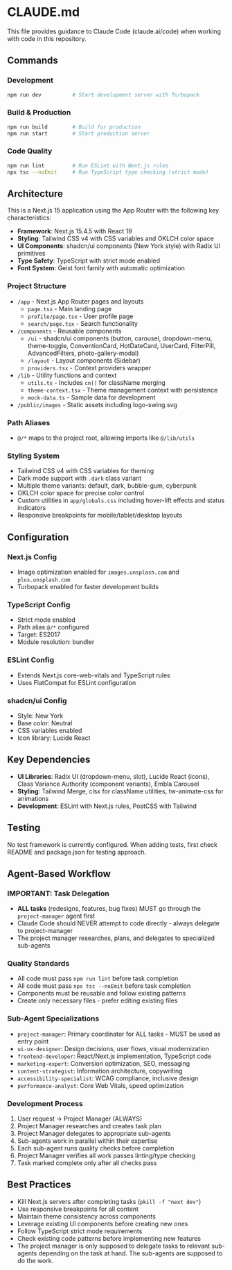 # CLAUDE.md

This file provides guidance to Claude Code (claude.ai/code) when working with code in this repository.

## Commands

### Development
```bash
npm run dev          # Start development server with Turbopack
```

### Build & Production
```bash
npm run build        # Build for production
npm run start        # Start production server
```

### Code Quality
```bash
npm run lint         # Run ESLint with Next.js rules
npx tsc --noEmit     # Run TypeScript type checking (strict mode)
```

## Architecture

This is a Next.js 15 application using the App Router with the following key characteristics:

- **Framework**: Next.js 15.4.5 with React 19
- **Styling**: Tailwind CSS v4 with CSS variables and OKLCH color space
- **UI Components**: shadcn/ui components (New York style) with Radix UI primitives
- **Type Safety**: TypeScript with strict mode enabled
- **Font System**: Geist font family with automatic optimization

### Project Structure
- `/app` - Next.js App Router pages and layouts
  - `page.tsx` - Main landing page
  - `profile/page.tsx` - User profile page
  - `search/page.tsx` - Search functionality
- `/components` - Reusable components
  - `/ui` - shadcn/ui components (button, carousel, dropdown-menu, theme-toggle, ConventionCard, HotDateCard, UserCard, FilterPill, AdvancedFilters, photo-gallery-modal)
  - `/layout` - Layout components (Sidebar)
  - `providers.tsx` - Context providers wrapper
- `/lib` - Utility functions and context
  - `utils.ts` - Includes `cn()` for className merging
  - `theme-context.tsx` - Theme management context with persistence
  - `mock-data.ts` - Sample data for development
- `/public/images` - Static assets including logo-swing.svg

### Path Aliases
- `@/*` maps to the project root, allowing imports like `@/lib/utils`

### Styling System
- Tailwind CSS v4 with CSS variables for theming
- Dark mode support with `.dark` class variant
- Multiple theme variants: default, dark, bubble-gum, cyberpunk
- OKLCH color space for precise color control
- Custom utilities in `app/globals.css` including hover-lift effects and status indicators
- Responsive breakpoints for mobile/tablet/desktop layouts

## Configuration

### Next.js Config
- Image optimization enabled for `images.unsplash.com` and `plus.unsplash.com`
- Turbopack enabled for faster development builds

### TypeScript Config
- Strict mode enabled
- Path alias `@/*` configured
- Target: ES2017
- Module resolution: bundler

### ESLint Config
- Extends Next.js core-web-vitals and TypeScript rules
- Uses FlatCompat for ESLint configuration

### shadcn/ui Config
- Style: New York
- Base color: Neutral
- CSS variables enabled
- Icon library: Lucide React

## Key Dependencies

- **UI Libraries**: Radix UI (dropdown-menu, slot), Lucide React (icons), Class Variance Authority (component variants), Embla Carousel
- **Styling**: Tailwind Merge, clsx for className utilities, tw-animate-css for animations
- **Development**: ESLint with Next.js rules, PostCSS with Tailwind

## Testing

No test framework is currently configured. When adding tests, first check README and package.json for testing approach.

## Agent-Based Workflow

### IMPORTANT: Task Delegation
- **ALL tasks** (redesigns, features, bug fixes) MUST go through the `project-manager` agent first
- Claude Code should NEVER attempt to code directly - always delegate to project-manager
- The project manager researches, plans, and delegates to specialized sub-agents

### Quality Standards
- All code must pass `npm run lint` before task completion
- All code must pass `npx tsc --noEmit` before task completion
- Components must be reusable and follow existing patterns
- Create only necessary files - prefer editing existing files

### Sub-Agent Specializations
- `project-manager`: Primary coordinator for ALL tasks - MUST be used as entry point
- `ui-ux-designer`: Design decisions, user flows, visual modernization
- `frontend-developer`: React/Next.js implementation, TypeScript code
- `marketing-expert`: Conversion optimization, SEO, messaging
- `content-strategist`: Information architecture, copywriting
- `accessibility-specialist`: WCAG compliance, inclusive design
- `performance-analyst`: Core Web Vitals, speed optimization

### Development Process
1. User request → Project Manager (ALWAYS)
2. Project Manager researches and creates task plan
3. Project Manager delegates to appropriate sub-agents
4. Sub-agents work in parallel within their expertise
5. Each sub-agent runs quality checks before completion
6. Project Manager verifies all work passes linting/type checking
7. Task marked complete only after all checks pass

## Best Practices

- Kill Next.js servers after completing tasks (`pkill -f "next dev"`)
- Use responsive breakpoints for all content
- Maintain theme consistency across components
- Leverage existing UI components before creating new ones
- Follow TypeScript strict mode requirements
- Check existing code patterns before implementing new features
- The project manager is only supposed to delegate tasks to relevant sub-agents depending on the task at hand. The sub-agents are supposed to do the work.